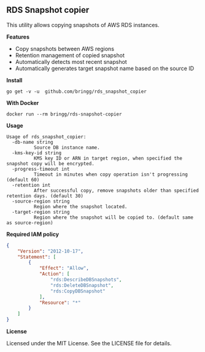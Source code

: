 ## RDS Snapshot copier

This utility allows copying snapshots of AWS RDS instances.

**Features**

- Copy snapshots between AWS regions
- Retention management of copied snapshot
- Automatically detects most recent snapshot
- Automatically generates target snapshot name based on the source ID

**Install**

    go get -v -u  github.com/bringg/rds_snapshot_copier

**With Docker**

    docker run --rm bringg/rds-snapshot-copier

**Usage**

    Usage of rds_snapshot_copier:
      -db-name string
              Source DB instance name.
      -kms-key-id string
              KMS key ID or ARN in target region, when specified the snapshot copy will be encrypted.
      -progress-timeout int
              Timeout in minutes when copy operation isn't progressing (default 60)
      -retention int
              After successful copy, remove snapshots older than specified retention days. (default 30)
      -source-region string
              Region where the snapshot located.
      -target-region string
              Region where the snapshot will be copied to. (default same as source-region)

**Required IAM policy**

```json
{
    "Version": "2012-10-17",
    "Statement": [
        {
            "Effect": "Allow",
            "Action": [
                "rds:DescribeDBSnapshots",
                "rds:DeleteDBSnapshot",
                "rds:CopyDBSnapshot"
            ],
            "Resource": "*"
        }
    ]
}
```


 **License**

 Licensed under the MIT License. See the LICENSE file for details.
